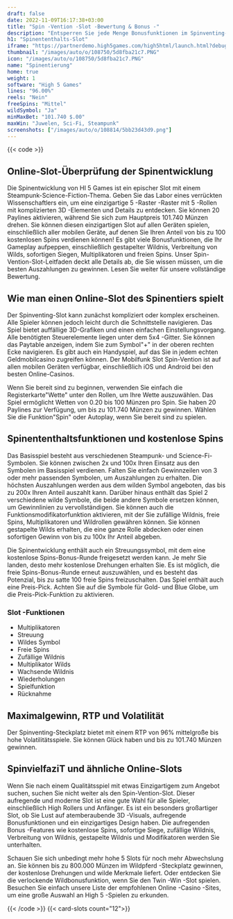 ```yaml
---
draft: false
date: 2022-11-09T16:17:38+03:00
title: "Spin -Vention -Slot -Bewertung & Bonus -"
description: "Entsperren Sie jede Menge Bonusfunktionen im Spinventing-Steckplatz durch High 5 Games. Beinhaltet kostenlose Spins, gestapelte Wilds, Rollenmodifikatoren und mehr! Unsere Bewertung hat alles, was Sie brauchen!"
h1: "Spinententhalts-Slot"
iframe: "https://partnerdemo.high5games.com/high5html/launch.html?debug=true&slamEnabled=on&slamWaitTime=0&playMode=R&currencyCode=EUR&languageCode=en&siteId=FlashLobby&engine=default&quality=HIGH&userId=tester64485050&gameID=2471"
thumbnail: "/images/auto/o/108750/5d8fba21c7.PNG"
icon: "/images/auto/o/108750/5d8fba21c7.PNG"
name: "Spinentierung"
home: true
weight: 1
software: "High 5 Games"
lines: "96.00%"
reels: "Nein"
freeSpins: "Mittel"
wildSymbol: "Ja"
minMaxBet: "101.740 $.00"
maxWin: "Juwelen, Sci-Fi, Steampunk"
screenshots: ["/images/auto/o/108814/5bb23d43d9.png"]
---
```


{{< code >}}<h2>Online-Slot-Überprüfung der Spinentwicklung</h2><p>Die Spinentwicklung von HI 5 Games ist ein epischer Slot mit einem Steampunk-Science-Fiction-Thema. Geben Sie das Labor eines verrückten Wissenschaftlers ein, um eine einzigartige 5 -Raster -Raster mit 5 -Rollen mit komplizierten 3D -Elementen und Details zu entdecken. Sie können 20 Paylines aktivieren, während Sie sich zum Hauptpreis 101.740 Münzen drehen. Sie können diesen einzigartigen Slot auf allen Geräten spielen, einschließlich aller mobilen Geräte, auf denen Sie Ihren Anteil von bis zu 100 kostenlosen Spins verdienen können! Es gibt viele Bonusfunktionen, die Ihr Gameplay aufpeppen, einschließlich gestapelter Wildnis, Verbreitung von Wilds, sofortigen Siegen, Multiplikatoren und freien Spins. Unser Spin-Vention-Slot-Leitfaden deckt alle Details ab, die Sie wissen müssen, um die besten Auszahlungen zu gewinnen. Lesen Sie weiter für unsere vollständige Bewertung.</p><h2>Wie man einen Online-Slot des Spinentiers spielt</h2><p>Der Spinventing-Slot kann zunächst kompliziert oder komplex erscheinen. Alle Spieler können jedoch leicht durch die Schnittstelle navigieren. Das Spiel bietet auffällige 3D-Grafiken und einen einfachen Einstellungsvorgang. Alle benötigten Steuerelemente liegen unter dem 5x4 -Gitter. Sie können das Paytable anzeigen, indem Sie zum Symbol"+" in der oberen rechten Ecke navigieren. Es gibt auch ein Handyspiel, auf das Sie in jedem echten Geldmobilcasino zugreifen können. Der Mobilfunk Slot Spin-Vention ist auf allen mobilen Geräten verfügbar, einschließlich iOS und Android bei den besten Online-Casinos.</p><p>Wenn Sie bereit sind zu beginnen, verwenden Sie einfach die Registerkarte"Wette" unter den Rollen, um Ihre Wette auszuwählen. Das Spiel ermöglicht Wetten von 0.20 bis 100 Münzen pro Spin. Sie haben 20 Paylines zur Verfügung, um bis zu 101.740 Münzen zu gewinnen. Wählen Sie die Funktion"Spin" oder Autoplay, wenn Sie bereit sind zu spielen.</p><h2>Spinententhaltsfunktionen und kostenlose Spins</h2><p>Das Basisspiel besteht aus verschiedenen Steampunk- und Science-Fi-Symbolen. Sie können zwischen 2x und 100x Ihren Einsatz aus den Symbolen im Basisspiel verdienen. Falten Sie einfach Gewinnzeilen von 3 oder mehr passenden Symbolen, um Auszahlungen zu erhalten. Die höchsten Auszahlungen werden aus dem wilden Symbol angeboten, das bis zu 200x Ihren Anteil auszahlt kann. Darüber hinaus enthält das Spiel 2 verschiedene wilde Symbole, die beide andere Symbole ersetzen können, um Gewinnlinien zu vervollständigen. Sie können auch die Funktionsmodifikatorfunktion aktivieren, mit der Sie zufällige Wildnis, freie Spins, Multiplikatoren und Wildrollen gewähren können. Sie können gestapelte Wilds erhalten, die eine ganze Rolle abdecken oder einen sofortigen Gewinn von bis zu 100x Ihr Anteil abgeben.</p><p>Die Spinentwicklung enthält auch ein Streuungssymbol, mit dem eine kostenlose Spins-Bonus-Runde freigesetzt werden kann. Je mehr Sie landen, desto mehr kostenlose Drehungen erhalten Sie. Es ist möglich, die freie Spins-Bonus-Runde erneut auszuwählen, und es besteht das Potenzial, bis zu satte 100 freie Spins freizuschalten. Das Spiel enthält auch eine Preis-Pick. Achten Sie auf die Symbole für Gold- und Blue Globe, um die Preis-Pick-Funktion zu aktivieren.</p><h3>
Slot -Funktionen</h3><ul>
<li></span>
Multiplikatoren</li>
<li></span>
Streuung</li>
<li></span>
Wildes Symbol</li>
<li></span>
Freie Spins</li>
<li></span>
Zufällige Wildnis</li>
<li></span>
Multiplikator Wilds</li>
<li></span>
Wachsende Wildnis</li>
<li></span>
Wiederholungen</li>
<li></span>
Spielfunktion</li>
<li></span>
Rücknahme</li></ul><h2>Maximalgewinn, RTP und Volatilität</h2><p>Der Spinventing-Steckplatz bietet mit einem RTP von 96% mittelgroße bis hohe Volatilitätsspiele. Sie können Glück haben und bis zu 101.740 Münzen gewinnen.</p><h2>SpinvielfaziT und ähnliche Online-Slots</h2><p>Wenn Sie nach einem Qualitätsspiel mit etwas Einzigartigem zum Angebot suchen, suchen Sie nicht weiter als den Spin-Vention-Slot. Dieser aufregende und moderne Slot ist eine gute Wahl für alle Spieler, einschließlich High Rollers und Anfänger. Es ist ein besonders großartiger Slot, ob Sie Lust auf atemberaubende 3D -Visuals, aufregende Bonusfunktionen und ein einzigartiges Design haben. Die aufregenden Bonus -Features wie kostenlose Spins, sofortige Siege, zufällige Wildnis, Verbreitung von Wildnis, gestapelte Wildnis und Modifikatoren werden Sie unterhalten.</p><p>Schauen Sie sich unbedingt mehr hohe 5 Slots für noch mehr Abwechslung an. Sie können bis zu 800.000 Münzen im Wildpferd -Steckplatz gewinnen, der kostenlose Drehungen und wilde Merkmale liefert. Oder entdecken Sie die verlockende Wildbonusfunktion, wenn Sie den Twin -Win -Slot spielen. Besuchen Sie einfach unsere Liste der empfohlenen Online -Casino -Sites, um eine große Auswahl an High 5 -Spielen zu erkunden.</p>{{< /code >}}
{{< card-slots count="12">}}